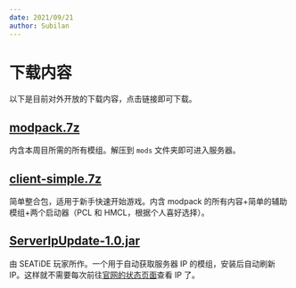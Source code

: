 ```yaml
---
date: 2021/09/21
author: Subilan
---
```


# 下载内容

以下是目前对外开放的下载内容，点击链接即可下载。

## [modpack.7z](https://fnmdp.oss-cn-beijing.aliyuncs.com/seatide-public/modpack.7z)

内含本周目所需的所有模组。解压到 `mods` 文件夹即可进入服务器。

## [client-simple.7z](https://fnmdp.oss-cn-beijing.aliyuncs.com/seatide-public/client-simple.7z)

简单整合包，适用于新手快速开始游戏。内含 modpack 的所有内容+简单的辅助模组+两个启动器（PCL 和 HMCL，根据个人喜好选择）。

## [ServerIpUpdate-1.0.jar](https://fnmdp.oss-cn-beijing.aliyuncs.com/seatide-public/ServerIpUpdate-1.0.jar)

由 SEATiDE 玩家所作。一个用于自动获取服务器 IP 的模组，安装后自动刷新 IP。这样就不需要每次前往[官网的状态页面](https://seatide.top/#/status)查看 IP 了。
